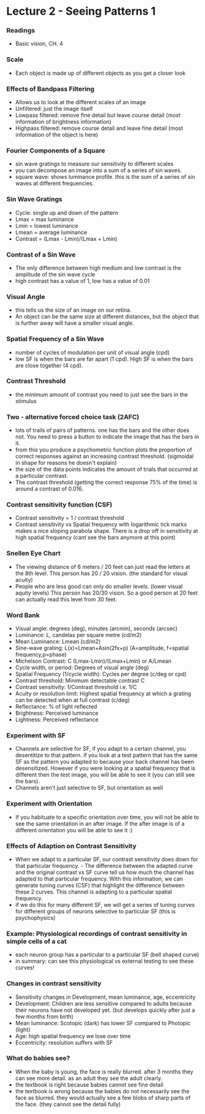 # Lecture 2 - Seeing Patterns 1

### Readings 
- Basic vision, CH. 4

### Scale
- Each object is made up of different objects as you get a closer look 

### Effects of Bandpass Filtering 
- Allows us to look at the different scales of an image
- Unfiltered: just the image itself
- Lowpass filtered: remove fine detail but leave course detail (most information of brightness information)
- Highpass filtered: remove course detail and leave fine detail (most information of the object is here)

### Fourier Components of a Square
- sin wave gratings to measure our sensitivity to different scales
- you can decompose an image into a sum of a series of sin waves.
- square wave: shows luminance profile. this is the sum of a series of sin waves at different frequencies.

### Sin Wave Gratings 
- Cycle: single up and down of the pattern 
- Lmax = max luminance 
- Lmin = lowest luminance 
- Lmean = average luminance
- Contrast = (Lmax - Lmin)/(Lmax + Lmin)

### Contrast of a Sin Wave
- The only difference between high medium and low contrast is the amplitude of the sin wave cycle
- high contrast has a value of 1, low has a value of 0.01

### Visual Angle
- this tells us the size of an image on our retina.
- An object can be the same size at different distances, but the object that is further away will have a smaller visual angle. 

### Spatial Frequency of a Sin Wave
- number of cycles of modulation per unit of visual angle (cpd)
- low SF is when the bars are far apart (1 cpd). High SF is when the bars are close together (4 cpd).

### Contrast Threshold
- the minimum amount of contrast you need to just see the bars in the stimulus 

### Two - alternative forced choice task (2AFC)
- lots of trails of pairs of patterns. one has the bars and the other does not. You need to press a button to indicate the image that has the bars in it. 
- from this you produce a psychometric function plots the proportion of correct responses against an increasing contrast threshold. (sigmoidal in shape for reasons he doesn't explain)
- the size of the data points indicates the amount of trials that occurred at a particular contrast.
- The contrast threshold (getting the correct response 75% of the time) is around a contrast of 0.016.

### Contrast sensitivity function (CSF)
- Contrast sensitivity = 1 / contrast threshold 
- Contrast sensitivity vs Spatial frequency with logarithmic tick marks makes a nice sloping parabola shape. There is a drop off in sensitivity at high spatial frequency (cant see the bars anymore at this point)

### Snellen Eye Chart 
- The viewing distance of 6 meters / 20 feet can just read the letters at the 8th level. This person has 20 / 20 vision. (the standard for visual acuity)
- People who are less good can only do smaller levels. (lower visual aquity levels) This person has 20/30 vision. So a good person at 20 feet can actually read this level from 30 feet. 

### Word Bank
- Visual angle: degrees (deg), minutes (arcmin), seconds (arcsec)
- Luminance: L, candelas per square metre (cd/m2)
- Mean Luminance:  Lmean (cd/m2)
- Sine-wave grating: L(x)=Lmean+Asin(2fx+p) (A=amplitude, f=spatial frequency,p=phase)
- Michelson Contrast:  C (Lmax-Lmin)/(Lmax+Lmin) or A/Lmean
- Cycle width, or period: Degrees of visual angle (deg)
- Spatial Frequency (1/cycle width): Cycles per degree (c/deg or cpd)
- Contrast threshold: Minimum detectable contrast C
- Contrast sensitivity: 1/Contrast threshold i.e. 1/C
- Acuity or resolution limit: Highest spatial frequency at which a grating can be detected when at full contrast (c/deg)
- Reflectance: % of light reflected
- Brightness: Perceived luminance
- Lightness: Perceived reflectance

### Experiment with SF
- Channels are selective for SF, if you adapt to a certain channel, you desentitize to that pattern. if you look at a test pattern that has the same SF as the pattern you adapted to because your back channel has been desensitized. However if you were looking at a spatial frequency that is different then the test image, you will be able to see it (you can still see the bars). 
- Channels aren't just selective to SF, but orientation as well

### Experiment with Orientation
- If you habituate to a specific orientation over time, you will not be able to see the same orientation in an after image. If the after image is of a different orientation you will be able to see it :)

### Effects of Adaption on Contrast Sensitivity
- When we adapt to a particular SF, our contrast sensitivity does down for that particular frequency. - The difference between the adapted curve and the original contrast vs SF curve tell us how much the channel has adapted to that particular frequency. With this information, we can generate tuning curves (CSF) that highlight the difference between these 2 curves. This channel is adapting to a particular spatial frequency. 
- if we do this for many different SF, we will get a series of tuning curves for different groups of neurons selective to particular SF (this is psychophysics)

### Example: Physiological recordings of contrast sensitivity in simple cells of a cat
- each neuron group has a particular to a particular SF (bell shaped curve)
- in summary: can see this physiological vs external testing to see these curves!


### Changes in contrast sensitivity
- Sensitivity changes in Development, mean luminance, age, eccentricity
- Development: Children are less sensitive compared to adults because their neurons have not developed yet. (but develops quickly after just a few months from birth)
- Mean luminance: Scotopic (dark) has lower SF compared to Photopic (light)
- Age: high spatial frequency we lose over time
- Eccentricity: resolution suffers with SF

### What do babies see? 
- When the baby is young, the face is really blurred. after 3 months they can see more detail. as an adult they see the adult clearly.
- the textbook is right because babies cannot see fine detail 
- the textbook is wrong because the babies do not necessarily see the face as blurred. they would actually see a few blobs of sharp parts of the face. (they cannot see the detail fully)